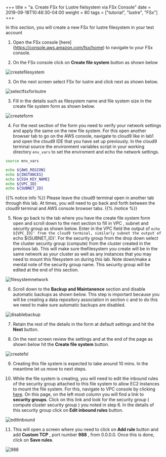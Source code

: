 +++
title = "a. Create FSx for Lustre fielsystem via FSx Console"
date = 2019-09-18T10:46:30-04:00
weight = 80
tags = ["tutorial", "lustre", "FSx"]
+++

In this section, you will create a new FSx for lustre filesystem in your test account


1. Open the FSx console [here] (https://console.aws.amazon.com/fsx/home) to navigate to your FSx console. 

2. On the FSx console click on **Create file system** button as shown below

![createfilesystem](/images/fsx-for-lustre-hsm/createfilesystem.png)

3. On the next screen select FSx for lustre and click next as shown below.   

![selectfsxforlsutre](/images/fsx-for-lustre-hsm/selectfsxlustre.png)

3. Fill in the details such as filesystem name and file system size in the create file system form as shown below.

![createform](/images/fsx-for-lustre-hsm/createform.png)

4. For the next section of the form you need to verify your network settings and apply the same on the new file system. For this open another browser tab to go on the AWS console, navigate to cloud9 like in lab1 and open the cloud9 IDE that you have set up previously. In the cloud9 terminal source the environment variables script in your working directory `env_vars` to set the enviroment and echo the network settings. 

```bash
source env_vars

echo ${AWS_REGION}
echo ${INSTANCES}
echo ${SSH_KEY_NAME}
echo ${VPC_ID}
echo ${SUBNET_ID}

```
{{% notice info %}}
Please leave the cloud9 terminal open in another tab through this  lab.
At times, you will need to go back and forth between the cloud9 terminal and AWS console browser tabs. 
{{% /notice %}}

5. Now go back to the tab where you have the create file system form open and scroll down to the next section to fill in VPC , subnet and security group as shown below. Enter in the VPC field the output of `echo ${VPC_ID}' from the cloud9 terminal, similarly subnet the output of `echo ${SUBNET_ID}'. For the security group from the drop down select the cluster security group (compute) from the cluster created in the previous lab. This will make sure thefilesystem you create will be in the same network as your cluster as well as any instances that you may need to mount this filesystem on during this lab. Note down/make a mental note of the security group name. This security group will be edited at the end of this section. 

![filesystemnetwork](/images/fsx-for-lustre-hsm/filesystemnetwork.png)

6. Scroll down to the **Backup and Maintanence** section and disable automatic backups as shown below. This step is important because you will be creating a data repository association in section c and to do this we need to make sure automatic backups are disabled.

![disablebackup](/images/fsx-for-lustre-hsm/disablebackup.png) 

7. Retain the rest of the details in the form at default settings and hit the **Next** button.

8. On the next screen review the settings and at the end of the page as shown below hit the **Create file system** button.

![createfsl](/images/fsx-for-lustre-hsm/createfsl.png)

9. Creating this file system is expected to take around 10 mins. In the meantime let us move to next steps. 

10. While the file system is creating, you will need to edit the inbound rules of the security group attached to this file system to allow EC2 instances to mount the file system. For this, navigate to VPC console by clicking [here](https://console.aws.amazon.com/vpc/home). On this page, on the left most column you will find a link to **security groups**. Click on this link and look for the security group ( compute cluster security group ) you noted in step 6. In the details of this security group click on **Edit inbound rules** button.

![editinbound](/images/fsx-for-lustre-hsm/editinbound.png)

11. This will open a screen where you need to click on **Add rule** button and add **Custom TCP** , port number **988** , from 0.0.0.0. Once this is done, click on **Save rules**.

![988](/images/fsx-for-lustre-hsm/988.png)

